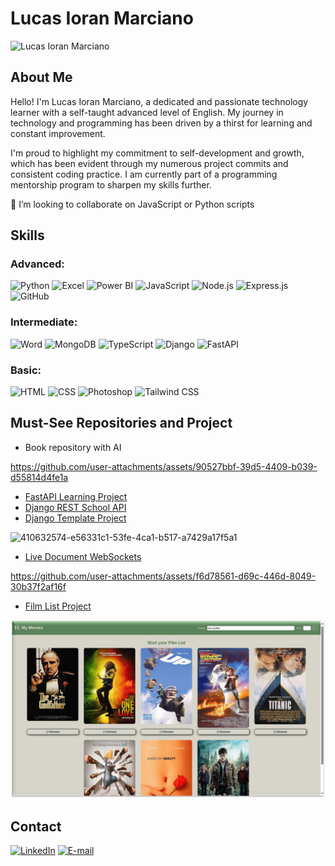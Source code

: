 # Lucas Ioran Marciano

![Lucas Ioran Marciano](https://media.licdn.com/dms/image/v2/D4D03AQEUsxuTjXjsmA/profile-displayphoto-shrink_200_200/profile-displayphoto-shrink_200_200/0/1726147524261?e=1744243200&v=beta&t=GKhfvvxHr6G_UCjI0y4Bbxl7BP84aaMIxf4w33UZVog)

## About Me

Hello! I'm Lucas Ioran Marciano, a dedicated and passionate technology learner with a self-taught advanced level of English. My journey in technology and programming has been driven by a thirst for learning and constant improvement.

I'm proud to highlight my commitment to self-development and growth, which has been evident through my numerous project commits and consistent coding practice. I am currently part of a programming mentorship program to sharpen my skills further.

👀 I’m looking to collaborate on JavaScript or Python scripts

## Skills

### **Advanced:**

![Python](https://img.shields.io/badge/Python-3776AB?style=for-the-badge&logo=python&logoColor=white) ![Excel](https://img.shields.io/badge/Microsoft%20Excel-217346?style=for-the-badge&logo=microsoft-excel&logoColor=white) ![Power BI](https://img.shields.io/badge/Power%20BI-F2C811?style=for-the-badge&logo=power-bi&logoColor=black) ![JavaScript](https://img.shields.io/badge/JavaScript-F7DF1E?style=for-the-badge&logo=javascript&logoColor=black) ![Node.js](https://img.shields.io/badge/Node.js-339933?style=for-the-badge&logo=nodedotjs&logoColor=white) ![Express.js](https://img.shields.io/badge/Express.js-404D59?style=for-the-badge&logo=express&logoColor=white) ![GitHub](https://img.shields.io/badge/GitHub-181717?style=for-the-badge&logo=github&logoColor=white)

### **Intermediate:**

![Word](https://img.shields.io/badge/Microsoft%20Word-2B579A?style=for-the-badge&logo=microsoft-word&logoColor=white) ![MongoDB](https://img.shields.io/badge/MongoDB-47A248?style=for-the-badge&logo=mongodb&logoColor=white) ![TypeScript](https://img.shields.io/badge/TypeScript-007ACC?style=for-the-badge&logo=typescript&logoColor=white) ![Django](https://img.shields.io/badge/Django-092E20?style=for-the-badge&logo=django&logoColor=white) ![FastAPI](https://img.shields.io/badge/FastAPI-009688?style=for-the-badge&logo=fastapi&logoColor=white)

### **Basic:**

![HTML](https://img.shields.io/badge/HTML5-E34F26?style=for-the-badge&logo=html5&logoColor=white) ![CSS](https://img.shields.io/badge/CSS3-1572B6?style=for-the-badge&logo=css3&logoColor=white) ![Photoshop](https://img.shields.io/badge/Adobe%20Photoshop-31A8FF?style=for-the-badge&logo=adobe-photoshop&logoColor=white) ![Tailwind CSS](https://img.shields.io/badge/Tailwind%20CSS-38B2AC?style=for-the-badge&logo=tailwind-css&logoColor=white)

## Must-See Repositories and Project

- Book repository with AI
  
https://github.com/user-attachments/assets/90527bbf-39d5-4409-b039-d55814d4fe1a



- [FastAPI Learning Project](https://github.com/Lucas-I-Marciano/15.study_fast_api)
- [Django REST School API](https://github.com/Lucas-I-Marciano/djangoREST-school)
- [Django Template Project](https://github.com/Lucas-I-Marciano/django_template)

![410632574-e56331c1-53fe-4ca1-b517-a7429a17f5a1](https://github.com/user-attachments/assets/fdec6eac-a132-41d1-8468-f0088c460766)
- [Live Document WebSockets](https://github.com/Lucas-I-Marciano/live-document-websockets)

https://github.com/user-attachments/assets/f6d78561-d69c-446d-8049-30b37f2af16f
- [Film List Project](https://github.com/Lucas-I-Marciano/film-list)

<img src="https://github.com/Lucas-I-Marciano/film-list/raw/master/img/index.png">

## Contact

[![LinkedIn](https://img.shields.io/badge/LinkedIn-0A66C2?style=for-the-badge&logo=linkedin&logoColor=white)](https://www.linkedin.com/in/lucas-ioran-marciano/)
[![E-mail](https://img.shields.io/badge/Email-F0F0F0?style=for-the-badge&logo=linkedin&logoColor=black)](mailto:lucas.marciano99@outlook.com)


